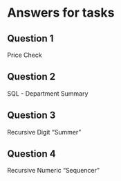 # Answers for tasks
## Question 1
Price Check
## Question 2
SQL - Department Summary
## Question 3
Recursive Digit “Summer”
## Question 4
Recursive Numeric “Sequencer”

